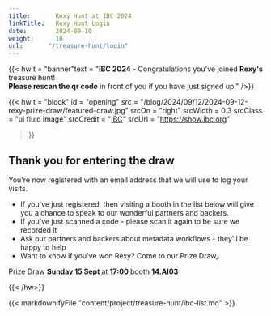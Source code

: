 ```yaml
---
title:       Rexy Hunt at IBC 2024
linkTitle:   Rexy Hunt Login
date:        2024-09-10
weight:      10
url:       "/treasure-hunt/login"
---
```

<!-- markdownlint-disable MD001 MD034 -->
<div class = "ui center aligned  segment">

{{< hw t = "banner"text = "**<span class='ui red text'>IBC 2024</span>** - Congratulations you've joined **Rexy's** treasure hunt!<br><span class='ui blue text'>**Please rescan the qr code**</span> in front of you if you have just signed up." />}}

{{< hw t = "block"
  id    = "opening"
  src   = "/blog/2024/09/12/2024-09-12-rexy-prize-draw/featured-draw.jpg"
  srcOn = "right"
  srcWidth = 0.3
  srcClass = "ui fluid image"
  srcCredit = "[IBC](https://show.ibc.org)"
  srcUrl = "https://show.ibc.org"
>}}

## Thank you for entering the draw

You're now registered with an email address that we will use to log your visits.

* If you've just registered, then visiting a booth in the list below will give
  you a chance to speak to our wonderful partners and backers.
* If you've just scanned a code - please scan it again to be sure we recorded it
* Ask our partners and backers about metadata workflows - they'll be happy to help
* Want to know if you've won Rexy? Come to our Prize Draw,.

<div class = "ui olive centered message">
Prize Draw
<a href = "https://ibc2024.mapyourshow.com/8_0/floorplan/?st=keyword&hallID=J&sv=V-NOVA&selectedBooth=14.AI03"><strong>
Sunday 15 Sept
</strong></a>
at
<a href = "https://ibc2024.mapyourshow.com/8_0/floorplan/?st=keyword&hallID=J&sv=V-NOVA&selectedBooth=14.AI03"><strong>
17:00
</strong></a>
booth
<a href = "https://ibc2024.mapyourshow.com/8_0/floorplan/?st=keyword&hallID=J&sv=V-NOVA&selectedBooth=14.AI03"><strong>
14.AI03
</strong></a>
</div>

[rxydraw]: https://ibc2024.mapyourshow.com/8_0/floorplan/?st=keyword&hallID=J&sv=V-NOVA&selectedBooth=14.AI03
{{< /hw>}}

{{< markdownifyFile "content/project/treasure-hunt/ibc-list.md" >}}
